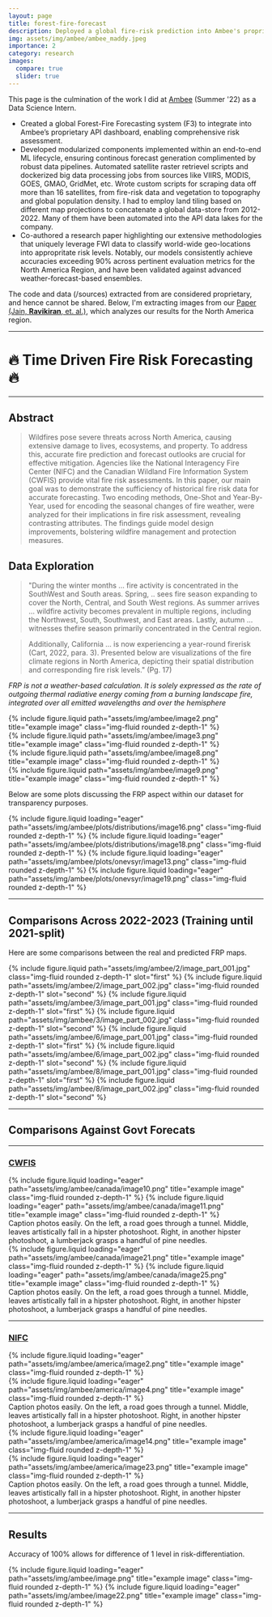 ```yaml
---
layout: page
title: forest-fire-forecast
description: Deployed a global fire-risk prediction into Ambee's proprietary API (Funded) 🔥
img: assets/img/ambee/ambee_maddy.jpeg
importance: 2
category: research 
images:
  compare: true
  slider: true
---
```


This page is the culmination of the work I did at [Ambee](https://www.getambee.com/) (Summer '22) as a Data Science Intern. 

* Created a global Forest-Fire Forecasting system (F3) to integrate into Ambee’s proprietary API dashboard, enabling comprehensive risk assessment. 
* Developed modularized components implemented within an end-to-end ML lifecycle, ensuring continous forecast generation complimented by robust data pipelines. Automated satellite raster retrievel scripts and dockerized big data processing jobs from sources like VIIRS, MODIS, GOES, GMAO, GridMet, etc. Wrote custom scripts for scraping data off more than 16 satellites, from fire-risk data and vegetation to topography and global population density. I had to employ land tiling based on different map projections to concatenate a global data-store from 2012-2022. Many of them have been automated into the API data lakes for the company. 
* Co-authored a research paper highlighting our extensive methodologies that uniquely leverage FWI data to classify world-wide geo-locations into appropritate risk levels. Notably, our models consistently achieve accuracies exceeding 90% across pertinent evaluation metrics for the North America Region, and have been validated against advanced weather-forecast-based ensembles.

The code and data (/sources) extracted from are considered proprietary, and hence cannot be shared. Below, I'm extracting images from our [Paper (Jain, **Ravikiran**, et. al.)](https://www.researchgate.net/publication/372769364_Time-Driven_Fire_Risk_Forecasting_Leveraging_Historical_Trends_for_Enhanced_Seasonal_Modeling), which analyzes our results for the North America region. 

---
# 🔥 Time Driven Fire Risk Forecasting 🔥
--- 

## Abstract
> Wildfires pose severe threats across North America, causing extensive damage to lives, ecosystems, and property. To address this, accurate fire prediction and forecast outlooks are crucial for effective mitigation. Agencies like the National Interagency Fire Center (NIFC) and the Canadian Wildland Fire Information System (CWFIS) provide vital fire risk assessments. In this paper, our main goal was to demonstrate the sufficiency of historical fire risk data for accurate forecasting. Two encoding methods, One-Shot and Year-By-Year, used for encoding the seasonal changes of fire weather, were analyzed for their implications in fire risk assessment, revealing contrasting attributes.  The findings guide model design improvements, bolstering wildfire management and protection measures.

## Data Exploration 

> "During the winter  months ... fire activity is concentrated in the SouthWest and South areas. Spring, .. sees fire season expanding to cover the North, Central, and  South West regions. As summer arrives ... wildfire activity becomes prevalent in multiple regions, including the Northwest, South, Southwest, and East areas. Lastly, autumn ... witnesses thefire season primarily concentrated in the Central region. 

> Additionally, California ... is now experiencing a year-round firerisk  (Cart, 2022, para. 3). Presented below are visualizations of the fire climate regions in  North America, depicting their spatial distribution and corresponding fire risk levels." (Pg. 17)

*FRP is not a weather-based calculation. It is solely expressed as the rate of outgoing thermal radiative energy coming from a burning landscape fire, integrated over all emitted wavelengths and over the hemisphere*

<div class="row justify-content-sm-center">
    <div class="col-sm-4 mt-3 mt-md-0">
        {% include figure.liquid path="assets/img/ambee/image2.png" title="example image" class="img-fluid rounded z-depth-1" %}
    </div>
    <div class="col-sm-4 mt-3 mt-md-0">
        {% include figure.liquid path="assets/img/ambee/image3.png" title="example image" class="img-fluid rounded z-depth-1" %}
    </div>
</div>

<div class="row justify-content-sm-center">
    <div class="col-sm-4 mt-3 mt-md-0">
        {% include figure.liquid path="assets/img/ambee/image8.png" title="example image" class="img-fluid rounded z-depth-1" %}
    </div>
    <div class="col-sm-4 mt-3 mt-md-0">
        {% include figure.liquid path="assets/img/ambee/image9.png" title="example image" class="img-fluid rounded z-depth-1" %}
    </div>
</div>

Below are some plots discussing the FRP aspect within our dataset for transparency purposes. 

<swiper-container keyboard="true" navigation="true" pagination="true" pagination-clickable="true" pagination-dynamic-bullets="true" rewind="true">
  <swiper-slide>{% include figure.liquid loading="eager" path="assets/img/ambee/plots/distributions/image16.png" class="img-fluid rounded z-depth-1" %}</swiper-slide>
  <swiper-slide>{% include figure.liquid loading="eager" path="assets/img/ambee/plots/distributions/image18.png" class="img-fluid rounded z-depth-1" %}</swiper-slide>
</swiper-container>
<swiper-container keyboard="true" navigation="true" pagination="true" pagination-clickable="true" pagination-dynamic-bullets="true" rewind="true">
  <swiper-slide>{% include figure.liquid loading="eager" path="assets/img/ambee/plots/onevsyr/image13.png" class="img-fluid rounded z-depth-1" %}</swiper-slide>
  <swiper-slide>{% include figure.liquid loading="eager" path="assets/img/ambee/plots/onevsyr/image19.png" class="img-fluid rounded z-depth-1" %}</swiper-slide>
</swiper-container>

--- 

## Comparisons Across 2022-2023 (Training until 2021-split)

Here are some comparisons between the real and predicted FRP maps. 

<img-comparison-slider>
  {% include figure.liquid path="assets/img/ambee/2/image_part_001.jpg" class="img-fluid rounded z-depth-1" slot="first" %}
  {% include figure.liquid path="assets/img/ambee/2/image_part_002.jpg" class="img-fluid rounded z-depth-1" slot="second" %}
</img-comparison-slider>
<img-comparison-slider>
  {% include figure.liquid path="assets/img/ambee/3/image_part_001.jpg" class="img-fluid rounded z-depth-1" slot="first" %}
  {% include figure.liquid path="assets/img/ambee/3/image_part_002.jpg" class="img-fluid rounded z-depth-1" slot="second" %}
</img-comparison-slider>
<img-comparison-slider>
  {% include figure.liquid path="assets/img/ambee/6/image_part_001.jpg" class="img-fluid rounded z-depth-1" slot="first" %}
  {% include figure.liquid path="assets/img/ambee/6/image_part_002.jpg" class="img-fluid rounded z-depth-1" slot="second" %}
</img-comparison-slider>
<img-comparison-slider>
  {% include figure.liquid path="assets/img/ambee/8/image_part_001.jpg" class="img-fluid rounded z-depth-1" slot="first" %}
  {% include figure.liquid path="assets/img/ambee/8/image_part_002.jpg" class="img-fluid rounded z-depth-1" slot="second" %}
</img-comparison-slider>

--- 


## Comparisons Against Govt Forecats 

--- 

### [CWFIS](https://cwfis.cfs.nrcan.gc.ca/maps/forecasts)

<div class="row">
      {% include figure.liquid loading="eager" path="assets/img/ambee/canada/image10.png" title="example image" class="img-fluid rounded z-depth-1" %}
      {% include figure.liquid loading="eager" path="assets/img/ambee/canada/image11.png" title="example image" class="img-fluid rounded z-depth-1" %}
</div>
<div class="caption">
    Caption photos easily. On the left, a road goes through a tunnel. Middle, leaves artistically fall in a hipster photoshoot. Right, in another hipster photoshoot, a lumberjack grasps a handful of pine needles.
</div>

<div class="row">
      {% include figure.liquid loading="eager" path="assets/img/ambee/canada/image21.png" title="example image" class="img-fluid rounded z-depth-1" %}
      {% include figure.liquid loading="eager" path="assets/img/ambee/canada/image25.png" title="example image" class="img-fluid rounded z-depth-1" %}
</div>
<div class="caption">
    Caption photos easily. On the left, a road goes through a tunnel. Middle, leaves artistically fall in a hipster photoshoot. Right, in another hipster photoshoot, a lumberjack grasps a handful of pine needles.
</div>

--- 

### [NIFC](https://www.nifc.gov/nicc-files/predictive/outlooks/monthly_seasonal_outlook.pdf)

<div class="row">
    <div class="col-sm mt-3 mt-md-0">
        {% include figure.liquid loading="eager" path="assets/img/ambee/america/image2.png" title="example image" class="img-fluid rounded z-depth-1" %}
    </div>
    <div class="col-sm mt-3 mt-md-0">
        {% include figure.liquid loading="eager" path="assets/img/ambee/america/image4.png" title="example image" class="img-fluid rounded z-depth-1" %}
    </div>
</div>
<div class="caption">
    Caption photos easily. On the left, a road goes through a tunnel. Middle, leaves artistically fall in a hipster photoshoot. Right, in another hipster photoshoot, a lumberjack grasps a handful of pine needles.
</div>

<div class="row">
    <div class="col-sm mt-3 mt-md-0">
        {% include figure.liquid loading="eager" path="assets/img/ambee/america/image14.png" title="example image" class="img-fluid rounded z-depth-1" %}
    </div>
    <div class="col-sm mt-3 mt-md-0">
        {% include figure.liquid loading="eager" path="assets/img/ambee/america/image23.png" title="example image" class="img-fluid rounded z-depth-1" %}
    </div>
</div>
<div class="caption">
    Caption photos easily. On the left, a road goes through a tunnel. Middle, leaves artistically fall in a hipster photoshoot. Right, in another hipster photoshoot, a lumberjack grasps a handful of pine needles.
</div>

--- 


## Results 

Accuracy of 100% allows for difference of 1 level in risk-differentiation. 

{% include figure.liquid loading="eager" path="assets/img/ambee/image.png" title="example image" class="img-fluid rounded z-depth-1" %}
{% include figure.liquid loading="eager" path="assets/img/ambee/image22.png" title="example image" class="img-fluid rounded z-depth-1" %}